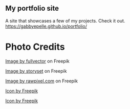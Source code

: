 ## My portfolio site

A site that showcases a few of my projects. 
Check it out.
 https://gabbyepelle.github.io/portfolio/

# Photo Credits
<a href="https://www.freepik.com/free-vector/laptop-with-program-code-isometric-icon-software-development-programming-applications-dark-neon_4102879.htm#query=html&position=5&from_view=search&track=sph">Image by fullvector</a> on Freepik

<a href="https://www.freepik.com/free-vector/code-typing-concept-illustration_10259340.htm#query=code&position=16&from_view=search&track=sph&uuid=19c0df39-25f0-4ee6-81f7-0b7fbc1ffb27">Image by storyset</a> on Freepik

<a href="https://www.freepik.com/free-vector/stream-binary-code-design-vector_25519720.htm#page=3&query=html&position=4&from_view=search&track=sph">Image by rawpixel.com</a> on Freepik

<a href="https://www.freepik.com/icon/js_5968292#position=1&page=1&term=JavaScript+&fromView=search">Icon by Freepik</a>

<a href="https://www.freepik.com/icon/html_1051277#position=4&page=1&term=JavaScript+&fromView=search">Icon by Freepik</a>